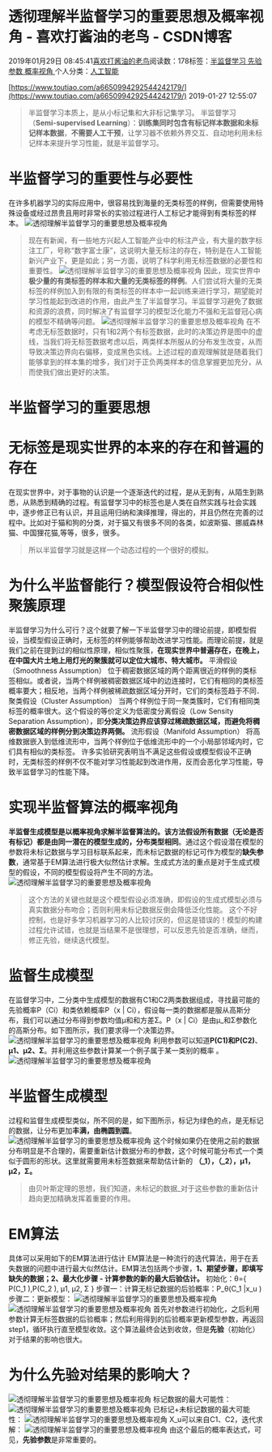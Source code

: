 
# 透彻理解半监督学习的重要思想及概率视角 - 喜欢打酱油的老鸟 - CSDN博客


2019年01月29日 08:45:41[喜欢打酱油的老鸟](https://me.csdn.net/weixin_42137700)阅读数：178标签：[半监督学习																](https://so.csdn.net/so/search/s.do?q=半监督学习&t=blog)[先验参数																](https://so.csdn.net/so/search/s.do?q=先验参数&t=blog)[概率视角																](https://so.csdn.net/so/search/s.do?q=概率视角&t=blog)[
							](https://so.csdn.net/so/search/s.do?q=先验参数&t=blog)[
																					](https://so.csdn.net/so/search/s.do?q=半监督学习&t=blog)个人分类：[人工智能																](https://blog.csdn.net/weixin_42137700/article/category/7820233)
[
																								](https://so.csdn.net/so/search/s.do?q=半监督学习&t=blog)


[https://www.toutiao.com/a6650994292544242179/](https://www.toutiao.com/a6650994292544242179/)
2019-01-27 12:55:07
> 半监督学习本质上，是从小标记集和大非标记集学习。
半监督学习（**Semi-supervised Learning**）：**训练集同时包含有标记样本数据和未标记样本数据**，**不需要人工干预**，让学习器不依赖外界交互、自动地利用未标记样本来提升学习性能，就是半监督学习。
# 半监督学习的重要性与必要性
在许多机器学习的实际应用中，很容易找到海量的无类标签的样例，但需要使用特殊设备或经过昂贵且用时非常长的实验过程进行人工标记才能得到有类标签的样本。
![透彻理解半监督学习的重要思想及概率视角](http://p1.pstatp.com/large/pgc-image/0904ea210b4f4c0f809029e438d66533)

> 现在有新闻，有一些地方兴起人工智能产业中的标注产业，有大量的数字标注工厂，号称“数字富士康”，这说明大量无标注的存在，特别是在人工智能新兴产业下，更是如此；另一方面，说明了科学利用无标签数据的必要性和重要性。
![透彻理解半监督学习的重要思想及概率视角](http://p1.pstatp.com/large/pgc-image/97ac6da1176d40b19124c174d941d81e)
因此，现实世界中**极少量的有类标签的样本和大量的无类标签的样例**。人们尝试将大量的无类标签的样例加入到有限的有类标签的样本中一起训练来进行学习，期望能对学习性能起到改进的作用，由此产生了半监督学习。半监督学习避免了数据和资源的浪费，同时解决了有监督学习的模型泛化能力不强和无监督冠心病的模型不精确等问题。
![透彻理解半监督学习的重要思想及概率视角](http://p3.pstatp.com/large/pgc-image/88070ab466654fe7ab5a0dab86f42816)
在不考虑无标签数据时，只有1和2两个有标签数据，此时的决策边界是图中的虚线，当我们将无标签数据考虑以后，两类样本所服从的分布发生改变，从而导致决策边界向右偏移，变成黑色实线。上述过程的直观理解就是随着我们能够拿到的样本集的增多，我们对于正负两类样本的信息掌握更加充分，从而使我们做出更好的决策。
# 半监督学习的重要思想
# 无标签是现实世界的本来的存在和普遍的存在
在现实世界中，对于事物的认识是一个逐渐迭代的过程，是从无到有，从陌生到熟悉，从熟悉到精确的过程。有监督学习中的标签也是人类在自然实践与社会实践中，逐步修正已有认识，并且运用归纳和演绎推理，得出的，并且仍然在完善的过程中。比如对于猫和狗的分类，对于猫又有很多不同的各类，如波斯猫、挪威森林猫、中国狸花猫,等等，很多，很多。
> 所以半监督学习就是这样一个动态过程的一个很好的模拟。

# 为什么半监督能行？模型假设符合相似性聚簇原理
半监督学习为什么可行？这个就要了解一下半监督学习中的理论前提，即模型假设，当模型假设正确时，无标签的样例能够帮助改进学习性能。而理论前提，就是我们之前在提到过的相似性原理，相似性聚簇，**在现实世界中普遍存在，在晚上，在中国大片土地上用灯光的聚簇就可以定位大城市、特大城市。**
平滑假设（Smoothness Assumption）
位于稠密数据区域的两个距离很近的样例的类标签相似。或者说，当两个样例被稠密数据区域中的边连接时，它们有相同的类标签概率要大；相反地，当两个样例被稀疏数据区域分开时，它们的类标签趋于不同．
聚类假设（Cluster Assumption）
当两个样例位于同一聚类簇时，它们有相同类标签的概率很大。这个假设的等价定义为低密度分离假设（Low Sensity Separation Assumption），即**分类决策边界应该穿过稀疏数据区域，而避免将稠密数据区域的样例分到决策边界两侧。**
流形假设（Manifold Assumption）
将高维数据嵌入到低维流形中，当两个样例位于低维流形中的一个小局部邻域内时，它们具有相似的类标签。
许多实验研究表明当不满足这些假设或模型假设不正确时，无类标签的样例不仅不能对学习性能起到改进作用，反而会恶化学习性能，导致半监督学习的性能下降。
# 实现半监督算法的概率视角
**半监督生成模型是以概率视角求解半监督算法的。**该方法假设所有数据（无论是否有标记）都是由同一潜在的**模型生成的，分布类型相同**。通过这个假设潜在模型的参数将未标记数据与学习目标联系起来，而未标记数据的标记可作为模型的**缺失参数**，通常基于EM算法进行极大似然估计求解。生成式方法的重点是对于生成式模型的假设，不同的模型假设将产生不同的方法。
![透彻理解半监督学习的重要思想及概率视角](http://p1.pstatp.com/large/pgc-image/e4ebcec20ec14c1bb782060cc9a9b953)

> 这个方法的关键也就是这个模型假设必须准确，即假设的生成式模型必须与真实数据分布吻合；否则利用未标记数据反倒会降低泛化性能。 这个不好控制，也是好多学习机器学习的人比较讨厌的，但这是错误的！模型的构建过程允许试错，也就是当结果不是很理想，可以反思先验是否准确，继而，修正先验，继续迭代模型。

# 监督生成模型
在监督学习中，二分类中生成模型的数据有C1和C2两类数据组成，寻找最可能的先验概率P（Ci）和类依赖概率P（x | Ci），假设每一类的数据都是服从高斯分布，我们可以通过分布得到参数均值μ和和方差Σ。P（x | Ci）是由μ_和Σ参数化的高斯分布。如下图所示，我们要求得一个决策边界。
![透彻理解半监督学习的重要思想及概率视角](http://p3.pstatp.com/large/pgc-image/a8f88cd15ca742adafd613c0534df5e6)
利用参数可以知道**P(C1)**和**P(C2)**、**μ1、μ2、Σ**。并利用这些参数计算某一个例子属于某一类别的概率 。
![透彻理解半监督学习的重要思想及概率视角](http://p1.pstatp.com/large/pgc-image/6fda1b5391924db4986d0536032a942e)

# 半监督生成模型
过程和监督生成模型类似，所不同的是，如下图所示，标记为绿色的点，是无标记的数据，让分布更加**丰满，由椭圆到圆**。
![透彻理解半监督学习的重要思想及概率视角](http://p9.pstatp.com/large/pgc-image/bc113b83bd154d6ab81df304a7d3339d)
这个时候如果仍在使用之前的数据分布明显是不合理的，需要重新估计数据分布的参数，这个时候可能分布式一个类似于圆形的形状。这里就需要用未标签数据来帮助估计新的
**（_1），（_2），μ1，μ2，Σ。**
> 由贝叶斯定理的思想，我们知道，未标记的数据_对于这些参数的重新估计趋向更加精确发挥着重要的作用。

# EM算法
具体可以采用如下的EM算法进行估计
EM算法是一种流行的迭代算法，用于在丢失数据的问题中进行最大似然估计。EM算法包括两个步骤，**1、期望步骤，即填写缺失的数据；2、最大化步骤 - 计算参数的新的最大后验估计。**
初始化：θ={ P(C_1 ),P(C_2 ), μ1, μ2, Σ }
步骤一：计算无标记数据的后验概率：P_θ(C_1 |x_u )
步骤二：更新模型：
![透彻理解半监督学习的重要思想及概率视角](http://p1.pstatp.com/large/pgc-image/de6f8387ce124f6594a33097243f1379)
![透彻理解半监督学习的重要思想及概率视角](http://p9.pstatp.com/large/pgc-image/fc65b8e3481d493d8774549a95cec103)
首先对参数进行初始化，之后利用参数计算无标签数据的后验概率；然后利用得到的后验概率更新模型参数，再返回step1，循环执行直至模型收敛。这个算法最终会达到收敛，但是**先验**（初始化）对于结果的影响也很大。
# 为什么先验对结果的影响大？
![透彻理解半监督学习的重要思想及概率视角](http://p3.pstatp.com/large/pgc-image/f8fd4ec995a64757873bae2d4dc3f1ff)
标记数据的最大可能性：
![透彻理解半监督学习的重要思想及概率视角](http://p1.pstatp.com/large/pgc-image/d97029faeb5a4bfba0331d5236a906ce)
已标记+未标记数据的最大可能性：
![透彻理解半监督学习的重要思想及概率视角](http://p1.pstatp.com/large/pgc-image/8fdb7aa0fff04a2aa44110ee033fdd32)
X_u可以来自C1、C2，迭代求解：
![透彻理解半监督学习的重要思想及概率视角](http://p3.pstatp.com/large/pgc-image/8dc4a6f8bace4f3f9e5a08218f75509c)
由这个最后的概率表达式，可见，**先验参数**是非常重要的。

